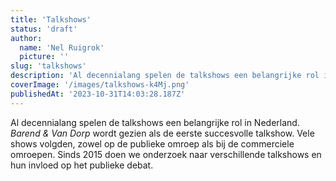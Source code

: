 ```yaml
---
title: 'Talkshows'
status: 'draft'
author:
  name: 'Nel Ruigrok'
  picture: ''
slug: 'talkshows'
description: 'Al decennialang spelen de talkshows een belangrijke rol in Nederland. Barend & Van Dorp wordt gezien als de eerste succesvolle talkshow. Vele shows volgden, zowel op de publieke omroep als bij de commerciele omroepen. Sinds 2015 doen we onderzoek naar verschillende talkshows en hun invloed op het publieke debat. '
coverImage: '/images/talkshows-k4Mj.png'
publishedAt: '2023-10-31T14:03:28.187Z'
---
```


Al decennialang spelen de talkshows een belangrijke rol in Nederland. *Barend & Van Dorp* wordt gezien als de eerste succesvolle talkshow. Vele shows volgden, zowel op de publieke omroep als bij de commerciele omroepen. Sinds 2015 doen we onderzoek naar verschillende talkshows en hun invloed op het publieke debat.

